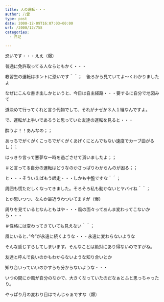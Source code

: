 ```yaml
---
title: 人の運転・・・
author: 八雲
type: post
date: 2000-12-09T16:07:03+00:00
url: /2000/12/758
categories:
  - 日記

---
```

恐いです・・・ええ（爆）
  
普通に免許取ってる人ならともかく・・・
  
教習生の運転はホントに恐いです＾＾；　後ろから見ていてよ～くわかりましたよ
  
なぜにこんな書き出しかというと、今日は自主経路・・・要するに自分で地図みて
  
道決めて行ってくれと言う代物でして、それがナゼか３人１組なんですよ。
  
で、運転が上手いであろうと思っていた友達の運転を見ると・・・
  
酔うよ！！あんなの；；
  
あっちでがくがくこっちでがくがくあげくにとんでもない速度でカーブ曲がるし；；
  
はっきり言って悪夢な一時を過ごさせて貰いましたよ；；
  
＃と言ってる自分の運転はどうなのかさっぱりわからんのが困る；；

と・・・そういえばもう師走・・・しかも中盤ですな＾＾；
  
周囲も慌ただしくなってきました。そろそろ私も動かないとヤバイね＾＾；
  
とか思いつつ、なんか最近うわついてますが（爆）
  
周りを見ているとなんともはや・・・風の面々ってあんま変わってこないから・・・
  
＃性格には変わってきていても見えない＾＾；
  
風にいると、”今”が永遠に続くような・・・永遠に変わらないような
  
そんな感じすらしてしまいます。そんなことは絶対にあり得ないのですがね。
  
友達と呼んで良いのかもわからないような知り合いとか
  
知り合いっていいのかすらも分からないような・・・
  
いつの間にか風が自分のなかで、大きくなっていたのだなぁとふと思っちゃったり。
  
やっぱり月の変わり目はでんじゃぁですな（爆）